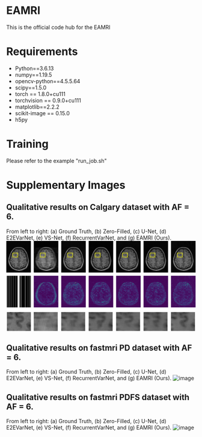 # EAMRI
This is the official code hub for the EAMRI

# Requirements
- Python==3.6.13
- numpy==1.19.5
- opencv-python==4.5.5.64
- scipy==1.5.0
- torch == 1.8.0+cu111
- torchvision == 0.9.0+cu111
- matplotlib==2.2.2
- scikit-image == 0.15.0
- h5py

# Training
Please refer to the example "run_job.sh"


# Supplementary Images
## Qualitative results on Calgary dataset with AF = 6. 
From left to right: (a) Ground Truth, (b) Zero-Filled, (c) U-Net, (d) E2EVarNet, (e) VS-Net, (f) RecurrentVarNet, and (g) EAMRI (Ours).
![image](https://github.com/MIVRC/EAMRI/blob/master/images/cc359_multicoil_6x.png)

## Qualitative results on fastmri PD dataset with AF = 6. 
From left to right: (a) Ground Truth, (b) Zero-Filled, (c) U-Net, (d) E2EVarNet, (e) VS-Net, (f) RecurrentVarNet, and (g) EAMRI (Ours).
![image](https://github.com/MIVRC/EAMRI/blob/master/images/fastmri_pd_mc_6x.png)

## Qualitative results on fastmri PDFS dataset with AF = 6. 
From left to right: (a) Ground Truth, (b) Zero-Filled, (c) U-Net, (d) E2EVarNet, (e) VS-Net, (f) RecurrentVarNet, and (g) EAMRI (Ours).
![image](https://github.com/MIVRC/EAMRI/blob/master/images/fastmri_pdfs_mc_6x.png)
